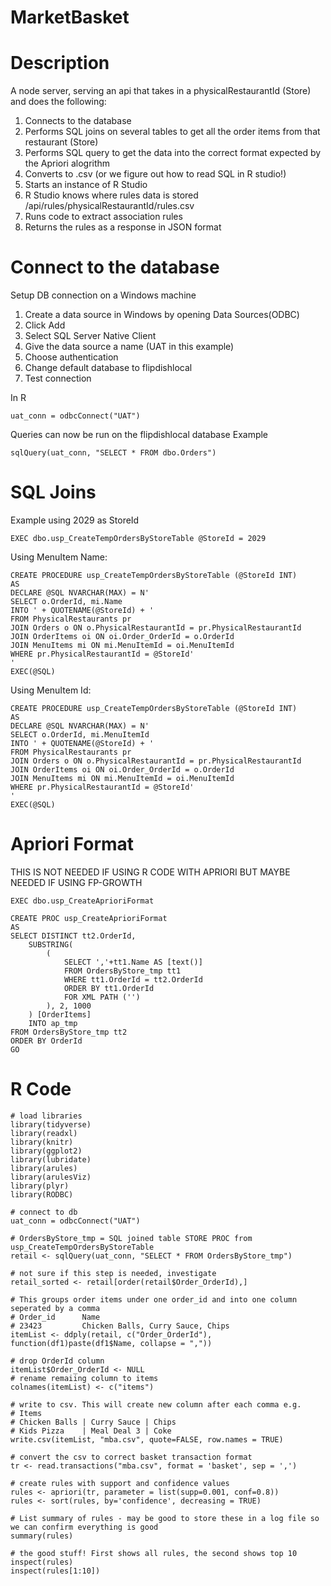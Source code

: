 # MarketBasket

# Description
A node server, serving an api that takes in a physicalRestaurantId (Store) and does the following:
1. Connects to the database
2. Performs SQL joins on several tables to get all the order items from that restaurant (Store)
3. Performs SQL query to get the data into the correct format expected by the Apriori alogrithm
4. Converts to .csv (or we figure out how to read SQL in R studio!)
5. Starts an instance of R Studio
6. R Studio knows where rules data is stored /api/rules/physicalRestaurantId/rules.csv
7. Runs code to extract association rules 
8. Returns the rules as a response in JSON format

# Connect to the database
Setup DB connection on a Windows machine
1. Create a data source in Windows by opening Data Sources(ODBC)
2. Click Add
3. Select SQL Server Native Client
4. Give the data source a name (UAT in this example)
5. Choose authentication
6. Change default database to flipdishlocal
7. Test connection

In R
``` 
uat_conn = odbcConnect("UAT") 
```

Queries can now be run on the flipdishlocal database
Example
``` 
sqlQuery(uat_conn, "SELECT * FROM dbo.Orders")
```



# SQL Joins
Example using 2029 as StoreId

```
EXEC dbo.usp_CreateTempOrdersByStoreTable @StoreId = 2029
```

Using MenuItem Name:
```
CREATE PROCEDURE usp_CreateTempOrdersByStoreTable (@StoreId INT)
AS
DECLARE @SQL NVARCHAR(MAX) = N'
SELECT o.OrderId, mi.Name
INTO ' + QUOTENAME(@StoreId) + '
FROM PhysicalRestaurants pr
JOIN Orders o ON o.PhysicalRestaurantId = pr.PhysicalRestaurantId
JOIN OrderItems oi ON oi.Order_OrderId = o.OrderId
JOIN MenuItems mi ON mi.MenuItemId = oi.MenuItemId
WHERE pr.PhysicalRestaurantId = @StoreId'
'
EXEC(@SQL)
```

Using MenuItem Id:
```
CREATE PROCEDURE usp_CreateTempOrdersByStoreTable (@StoreId INT)
AS
DECLARE @SQL NVARCHAR(MAX) = N'
SELECT o.OrderId, mi.MenuItemId
INTO ' + QUOTENAME(@StoreId) + '
FROM PhysicalRestaurants pr
JOIN Orders o ON o.PhysicalRestaurantId = pr.PhysicalRestaurantId
JOIN OrderItems oi ON oi.Order_OrderId = o.OrderId
JOIN MenuItems mi ON mi.MenuItemId = oi.MenuItemId
WHERE pr.PhysicalRestaurantId = @StoreId'
'
EXEC(@SQL)
```



# Apriori Format
THIS IS NOT NEEDED IF USING R CODE WITH APRIORI BUT MAYBE NEEDED IF USING FP-GROWTH
```
EXEC dbo.usp_CreateAprioriFormat
```

```
CREATE PROC usp_CreateAprioriFormat
AS
SELECT DISTINCT tt2.OrderId,
	SUBSTRING(
		(
			SELECT ','+tt1.Name AS [text()]
			FROM OrdersByStore_tmp tt1
			WHERE tt1.OrderId = tt2.OrderId
			ORDER BY tt1.OrderId
			FOR XML PATH ('')
		), 2, 1000
	) [OrderItems]
	INTO ap_tmp
FROM OrdersByStore_tmp tt2
ORDER BY OrderId
GO
```

# R Code
```
# load libraries
library(tidyverse)
library(readxl)
library(knitr)
library(ggplot2)
library(lubridate)
library(arules)
library(arulesViz)
library(plyr)
library(RODBC)

# connect to db 
uat_conn = odbcConnect("UAT")

# OrdersByStore_tmp = SQL joined table STORE PROC from usp_CreateTempOrdersByStoreTable 
retail <- sqlQuery(uat_conn, "SELECT * FROM OrdersByStore_tmp")

# not sure if this step is needed, investigate
retail_sorted <- retail[order(retail$Order_OrderId),]

# This groups order items under one order_id and into one column seperated by a comma
# Order_id      Name
# 23423         Chicken Balls, Curry Sauce, Chips
itemList <- ddply(retail, c("Order_OrderId"), function(df1)paste(df1$Name, collapse = ","))

# drop OrderId column
itemList$Order_OrderId <- NULL
# rename remaiing column to items
colnames(itemList) <- c("items")

# write to csv. This will create new column after each comma e.g.
# Items
# Chicken Balls | Curry Sauce | Chips
# Kids Pizza    | Meal Deal 3 | Coke
write.csv(itemList, "mba.csv", quote=FALSE, row.names = TRUE)

# convert the csv to correct basket transaction format
tr <- read.transactions("mba.csv", format = 'basket', sep = ',')

# create rules with support and confidence values
rules <- apriori(tr, parameter = list(supp=0.001, conf=0.8))
rules <- sort(rules, by='confidence', decreasing = TRUE)

# List summary of rules - may be good to store these in a log file so we can confirm everything is good
summary(rules)

# the good stuff! First shows all rules, the second shows top 10
inspect(rules)
inspect(rules[1:10])


```

